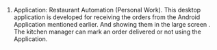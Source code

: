 1.	Application: Restaurant Automation (Personal Work).
This desktop application is developed for receiving the orders from the Android Application mentioned earlier. 
And showing them in the large screen .  
The kitchen manager can mark an order delivered or not using the Application. 
